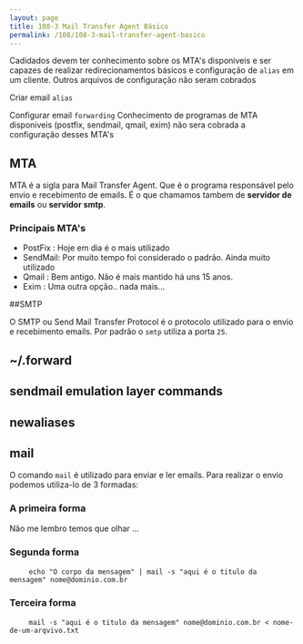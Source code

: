 ```yaml
---
layout: page
title: 108-3 Mail Transfer Agent Básico
permalink: /108/108-3-mail-transfer-agent-basico
---
```


Cadidados devem ter conhecimento sobre os MTA's disponiveis e ser capazes de realizar redirecionamentos básicos e configuração de `alias` em um cliente. Outros arquivos de configuração não seram cobrados


Criar email `alias`

Configurar email `forwarding`
Conhecimento de programas de MTA disponiveis (postfix, sendmail, qmail, exim) não sera cobrada a configuração desses MTA's

## MTA

MTA é a sigla para Mail Transfer Agent. Que é o programa responsável pelo envio e recebimento de emails. É o que chamamos tambem de **servidor de emails** ou **servidor smtp**.

### Principais MTA's

* PostFix : Hoje em dia é o mais utilizado
* SendMail: Por muito tempo foi considerado o padrão. Ainda muito utilizado
* Qmail   : Bem antigo. Não é mais mantido há uns 15 anos.
* Exim    : Uma outra opção.. nada mais...
	

##SMTP

O SMTP ou Send Mail Transfer Protocol é o protocolo utilizado para o envio e recebimento emails. Por padrão o `smtp` utiliza a porta `25`.

## ~/.forward

## sendmail emulation layer commands

## newaliases

## mail

O comando `mail` é utilizado para enviar e ler emails. Para realizar o envio podemos utiliza-lo de 3 formadas:


### A primeira forma


Não me lembro temos que olhar ...

### Segunda forma

<pre class="command-line language-bash">
	<code>echo "O corpo da mensagem" | mail -s "aqui é o titulo da mensagem" nome@dominio.com.br </code>
</pre>

### Terceira forma

<pre class="command-line language-bash">
	<code>mail -s "aqui é o titulo da mensagem" nome@dominio.com.br < nome-de-um-arqvivo.txt </code>
</pre>